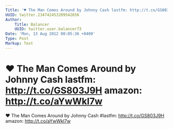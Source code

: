 ```yaml
---
Title: '♥ The Man Comes Around by Johnny Cash lastfm: http://t.co/GS803J9H amazon: http://t.co/aYwWkl7w'
UUID: twitter.234742453209542656
Author:
    Title: Balancer
    UUID: twitter.user.balancer73
Date: 'Mon, 13 Aug 2012 00:05:36 +0400'
Type: Post
Markup: Text
---
```


# ♥ The Man Comes Around by Johnny Cash lastfm: http://t.co/GS803J9H amazon: http://t.co/aYwWkl7w

♥ The Man Comes Around by Johnny Cash #lastfm:
http://t.co/GS803J9H amazon: http://t.co/aYwWkl7w
